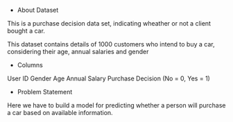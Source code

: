 - About Dataset
  
This is a purchase decision data set, indicating wheather or not a client bought a car.

This dataset contains details of 1000 customers who intend to buy a car, considering their age, annual salaries and gender

- Columns
  
User ID
Gender
Age
Annual Salary
Purchase Decision (No = 0, Yes = 1)

- Problem Statement
  
Here we have to build a model for predicting whether a person will purchase a car based on available information.
